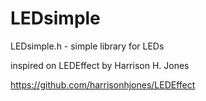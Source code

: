 # LEDsimple

LEDsimple.h - simple library for LEDs

inspired on LEDEffect by Harrison H. Jones

https://github.com/harrisonhjones/LEDEffect
